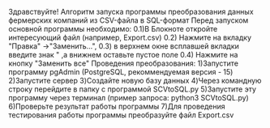 Здравствуйте! Алгоритм запуска программы преобразования данных фермерских компаний из CSV-файла в SQL-формат
Перед запуском основной программы необходимо:
0.1)В Блокноте откройте интересующий файл (например, Export.csv)
0.2) Нажмите на вкладку "Правка" ->"Заменить...",
0.3) в верхнем окне всплавшей вкладки введите знак " ,а внижнем оставьте пустое поле
0.4) Нажмите на кнопку "Заменить все"
Проведения преобразования:
1)Запустите программу pgAdmin (PostgreSQL, рекоммендуемая версия - 15) 
2)Запустите сервер
3)Создайте новую базу данных
4)Через командную строку перейдите в папку с программой SCVtoSQL.py
5)Запустите эту программу через терминал (пример запроса: python3 SCVtoSQL.py)
6)Проверьте результат работы программы
7)Для проведения тестирования работы программы преобразуйте файл Export.csv